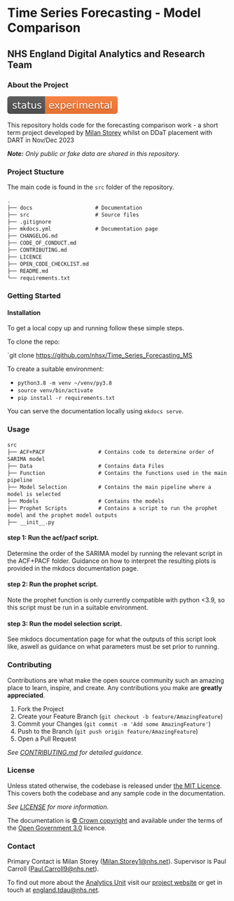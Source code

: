 # Time Series Forecasting - Model Comparison

## NHS England Digital Analytics and Research Team 

### About the Project

[![status: experimental](https://github.com/GIScience/badges/raw/master/status/experimental.svg)](https://github.com/GIScience/badges#experimental)

This repository holds code for the forecasting comparison work - a short term project developed by [Milan Storey](https://github.com/MilanStorey) whilst on DDaT placement with DART in Nov/Dec 2023

_**Note:** Only public or fake data are shared in this repository._

### Project Stucture

The main code is found in the `src` folder of the repository.

```
.
├── docs                    # Documentation
├── src                     # Source files
├── .gitignore
├── mkdocs.yml              # Documentation page   
├── CHANGELOG.md
├── CODE_OF_CONDUCT.md
├── CONTRIBUTING.md
├── LICENCE
├── OPEN_CODE_CHECKLIST.md
├── README.md
└── requirements.txt
```

### Getting Started

#### Installation

To get a local copy up and running follow these simple steps.

To clone the repo:

`git clone https://github.com/nhsx/Time_Series_Forecasting_MS

To create a suitable environment:
- ```python3.8 -m venv ~/venv/py3.8```
- `source venv/bin/activate`
- `pip install -r requirements.txt`

You can serve the documentation locally using `mkdocs serve`.

### Usage

```
src
├── ACF+PACF                 # Contains code to determine order of SARIMA model
├── Data                     # Contains data Files
├── Function                 # Contains the functions used in the main pipeline
├── Model Selection          # Contains the main pipeline where a model is selected   
├── Models                   # Contains the models
├── Prophet Scripts          # Contains a script to run the prophet model and the prophet model outputs
├── __init__.py
```

#### step 1: Run the acf/pacf script.

Determine the order of the SARIMA model by running the relevant script in the ACF+PACF folder. Guidance on how to interpret the resulting plots is provided in the mkdocs documentation page.

#### step 2: Run the prophet script.

Note the prophet function is only currently compatible with python <3.9, so this script must be run in a suitable environment.

#### step 3: Run the model selection script.

See mkdocs documentation page for what the outputs of this script look like, aswell as guidance on what parameters must be set prior to running.

### Contributing

Contributions are what make the open source community such an amazing place to learn, inspire, and create. Any contributions you make are **greatly appreciated**.

1. Fork the Project
2. Create your Feature Branch (`git checkout -b feature/AmazingFeature`)
3. Commit your Changes (`git commit -m 'Add some AmazingFeature'`)
4. Push to the Branch (`git push origin feature/AmazingFeature`)
5. Open a Pull Request

_See [CONTRIBUTING.md](./CONTRIBUTING.md) for detailed guidance._

### License

Unless stated otherwise, the codebase is released under [the MIT Licence][mit].
This covers both the codebase and any sample code in the documentation.

_See [LICENSE](./LICENSE) for more information._

The documentation is [© Crown copyright][copyright] and available under the terms
of the [Open Government 3.0][ogl] licence.

[mit]: LICENCE
[copyright]: http://www.nationalarchives.gov.uk/information-management/re-using-public-sector-information/uk-government-licensing-framework/crown-copyright/
[ogl]: http://www.nationalarchives.gov.uk/doc/open-government-licence/version/3/

### Contact

Primary Contact is Milan Storey (Milan.Storey1@nhs.net). Supervisor is Paul Carroll (Paul.Carroll9@nhs.net).

To find out more about the [Analytics Unit](https://www.nhsx.nhs.uk/key-tools-and-info/nhsx-analytics-unit/) visit our [project website](https://nhsx.github.io/AnalyticsUnit/projects.html) or get in touch at [england.tdau@nhs.net](mailto:england.tdau@nhs.net).

<!-- ### Acknowledgements -->
